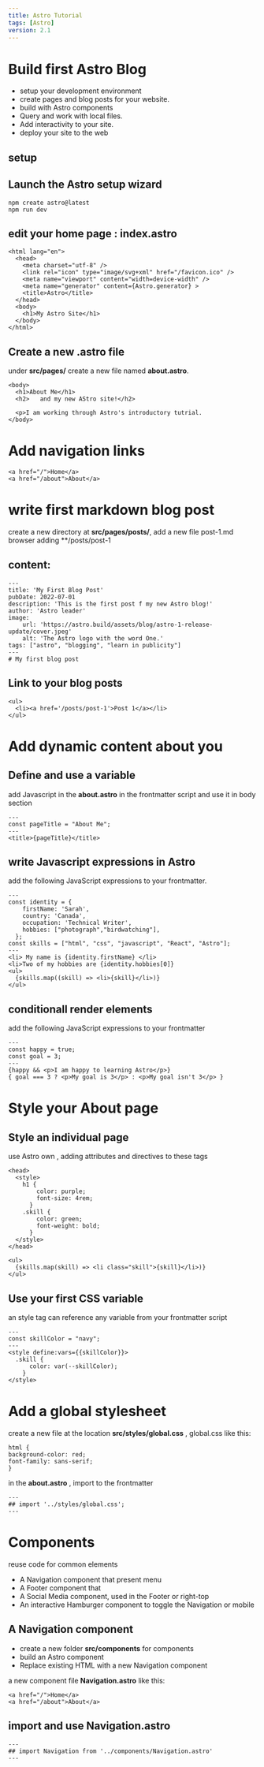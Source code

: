 ```yaml
---
title: Astro Tutorial
tags: [Astro]
version: 2.1
---
```


# Build first Astro Blog

- setup your development environment
- create pages and blog posts for your website.
- build with Astro components
- Query and work with local files.
- Add interactivity to your site.
- deploy your site to the web

## setup

## Launch the Astro setup wizard

```
npm create astro@latest
npm run dev
```

## edit your home page : index.astro

```astro
<html lang="en">
  <head>
    <meta charset="utf-8" />
    <link rel="icon" type="image/svg+xml" href="/favicon.ico" />
    <meta name="viewport" content="width=device-width" />
    <meta name="generator" content={Astro.generator} >
    <title>Astro</title>
  </head>
  <body>
    <h1>My Astro Site</h1>
  </body>
</html>
```

## Create a new **.astro** file

under **src/pages/** create a new file named **about.astro**.

```
<body>
  <h1>About Me</h1>
  <h2>   and my new AStro site!</h2>

  <p>I am working through Astro's introductory tutrial.
</body>
```

# Add navigation links

```
<a href="/">Home</a>
<a href="/about">About</a>
```

# write first markdown blog post

create a new directory at **src/pages/posts/**, add a new file post-1.md
browser adding \*\*/posts/post-1

## content:

```
---
title: 'My First Blog Post'
pubDate: 2022-07-01
description: 'This is the first post f my new Astro blog!'
author: 'Astro leader'
image:
    url: 'https://astro.build/assets/blog/astro-1-release-update/cover.jpeg'
    alt: 'The Astro logo with the word One.'
tags: ["astro", "blogging", "learn in publicity"]
---
# My first blog post
```

## Link to your blog posts

```
<ul>
  <li><a href='/posts/post-1'>Post 1</a></li>
</ul>
```

# Add dynamic content about you

## Define and use a variable

add Javascript in the **about.astro** in the frontmatter script
and use it in body section

```
---
const pageTitle = "About Me";
---
<title>{pageTitle}</title>

```

## write Javascript expressions in Astro

add the following JavaScript expressions to your frontmatter.

```
---
const identity = {
    firstName: 'Sarah',
    country: 'Canada',
    occupation: 'Technical Writer',
    hobbies: ["photograph","birdwatching"],
  };
const skills = ["html", "css", "javascript", "React", "Astro"];
---
<li> My name is {identity.firstName} </li>
<li>Two of my hobbies are {identity.hobbies[0]}
<ul>
  {skills.map((skill) => <li>{skill}</li>)}
</ul>
```

## conditionall render elements

add the following JavaScript expressions to your frontmatter

```
---
const happy = true;
const goal = 3;
---
{happy && <p>I am happy to learning Astro</p>}
{ goal === 3 ? <p>My goal is 3</p> : <p>My goal isn't 3</p> }
```

# Style your About page

## Style an individual page

use Astro own <style></style>, adding attributes and directives to these tags

```
<head>
  <style>
    h1 {
        color: purple;
        font-size: 4rem;
      }
    .skill {
        color: green;
        font-weight: bold;
      }
  </style>
</head>

<ul>
  {skills.map(skill) => <li class="skill">{skill}</li>)}
</ul>
```

## Use your first CSS variable

an style tag can reference any variable from your frontmatter script 

```
---
const skillColor = "navy";
---
<style define:vars={{skillColor}}>
  .skill {
      color: var(--skillColor);
    }
</style>
```

# Add a global stylesheet
create a new file at the location **src/styles/global.css** , global.css like this:


```
html {
background-color: red;
font-family: sans-serif;
}
```

in the **about.astro** , import to the frontmatter

```
---
## import '../styles/global.css';
---
```

# Components
reuse code for common elements
- A Navigation component that present menu
- A Footer component that
- A Social Media component, used in the Footer or right-top
- An interactive Hamburger component to toggle the Navigation or mobile

## A Navigation component
- create a new folder **src/components** for components
- build an Astro component
- Replace existing HTML with a new Navigation component

a new component file  **Navigation.astro** like this:

```
<a href="/">Home</a>
<a href="/about">About</a>
```

## import and use Navigation.astro

```
---
## import Navigation from '../components/Navigation.astro'
---
```
